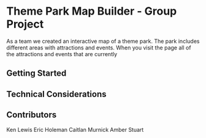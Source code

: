 # Theme Park Map Builder - Group Project

As a team we created an interactive map of a theme park. The park includes different areas with attractions and events. When you visit the page all of the attractions and events that are currently 

## Getting Started
 
 

 

## Technical Considerations


## Contributors

Ken Lewis
Eric Holeman
Caitlan Murnick
Amber Stuart

